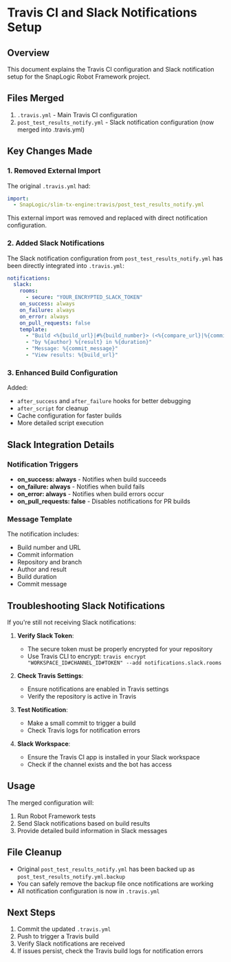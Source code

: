 # Travis CI and Slack Notifications Setup

## Overview
This document explains the Travis CI configuration and Slack notification setup for the SnapLogic Robot Framework project.

## Files Merged
1. `.travis.yml` - Main Travis CI configuration
2. `post_test_results_notify.yml` - Slack notification configuration (now merged into .travis.yml)

## Key Changes Made

### 1. Removed External Import
The original `.travis.yml` had:
```yaml
import:
  - SnapLogic/slim-tx-engine:travis/post_test_results_notify.yml
```
This external import was removed and replaced with direct notification configuration.

### 2. Added Slack Notifications
The Slack notification configuration from `post_test_results_notify.yml` has been directly integrated into `.travis.yml`:

```yaml
notifications:
  slack:
    rooms:
      - secure: "YOUR_ENCRYPTED_SLACK_TOKEN"
    on_success: always
    on_failure: always
    on_error: always
    on_pull_requests: false
    template:
      - "Build <%{build_url}|#%{build_number}> (<%{compare_url}|%{commit}>) of %{repository_slug}@%{branch}"
      - "by %{author} %{result} in %{duration}"
      - "Message: %{commit_message}"
      - "View results: %{build_url}"
```

### 3. Enhanced Build Configuration
Added:
- `after_success` and `after_failure` hooks for better debugging
- `after_script` for cleanup
- Cache configuration for faster builds
- More detailed script execution

## Slack Integration Details

### Notification Triggers
- **on_success: always** - Notifies when build succeeds
- **on_failure: always** - Notifies when build fails
- **on_error: always** - Notifies when build errors occur
- **on_pull_requests: false** - Disables notifications for PR builds

### Message Template
The notification includes:
- Build number and URL
- Commit information
- Repository and branch
- Author and result
- Build duration
- Commit message

## Troubleshooting Slack Notifications

If you're still not receiving Slack notifications:

1. **Verify Slack Token**: 
   - The secure token must be properly encrypted for your repository
   - Use Travis CLI to encrypt: `travis encrypt "WORKSPACE_ID#CHANNEL_ID#TOKEN" --add notifications.slack.rooms`

2. **Check Travis Settings**:
   - Ensure notifications are enabled in Travis settings
   - Verify the repository is active in Travis

3. **Test Notification**:
   - Make a small commit to trigger a build
   - Check Travis logs for notification errors

4. **Slack Workspace**:
   - Ensure the Travis CI app is installed in your Slack workspace
   - Check if the channel exists and the bot has access

## Usage

The merged configuration will:
1. Run Robot Framework tests
2. Send Slack notifications based on build results
3. Provide detailed build information in Slack messages

## File Cleanup

- Original `post_test_results_notify.yml` has been backed up as `post_test_results_notify.yml.backup`
- You can safely remove the backup file once notifications are working
- All notification configuration is now in `.travis.yml`

## Next Steps

1. Commit the updated `.travis.yml`
2. Push to trigger a Travis build
3. Verify Slack notifications are received
4. If issues persist, check the Travis build logs for notification errors

